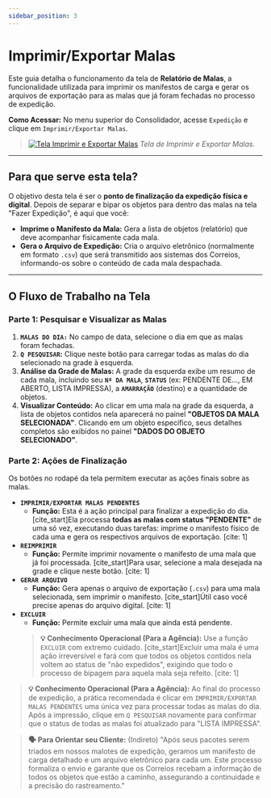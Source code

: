 ```yaml
---
sidebar_position: 3
---
```


# Imprimir/Exportar Malas

Este guia detalha o funcionamento da tela de **Relatório de Malas**, a funcionalidade utilizada para imprimir os manifestos de carga e gerar os arquivos de exportação para as malas que já foram fechadas no processo de expedição.

**Como Acessar:** No menu superior do Consolidador, acesse `Expedição` e clique em `Imprimir/Exportar Malas`.

> [![Tela Imprimir e Exportar Malas](/img/expedicao/relatorio-malas.png)](/img/expedicao/relatorio-malas.png)
> *Tela de Imprimir e Exportar Malas.*

---

## Para que serve esta tela?

O objetivo desta tela é ser o **ponto de finalização da expedição física e digital**. Depois de separar e bipar os objetos para dentro das malas na tela "Fazer Expedição", é aqui que você:

* **Imprime o Manifesto da Mala:** Gera a lista de objetos (relatório) que deve acompanhar fisicamente cada mala.
* **Gera o Arquivo de Expedição:** Cria o arquivo eletrônico (normalmente em formato `.csv`) que será transmitido aos sistemas dos Correios, informando-os sobre o conteúdo de cada mala despachada.

---

## O Fluxo de Trabalho na Tela

### Parte 1: Pesquisar e Visualizar as Malas

1.  **`MALAS DO DIA:`** No campo de data, selecione o dia em que as malas foram fechadas.
2.  **`Q PESQUISAR`:** Clique neste botão para carregar todas as malas do dia selecionado na grade à esquerda.
3.  **Análise da Grade de Malas:** A grade da esquerda exibe um resumo de cada mala, incluindo seu **`Nº DA MALA`**, **`STATUS`** (ex: PENDENTE DE..., EM ABERTO, LISTA IMPRESSA), a **`AMARRAÇÃO`** (destino) e a quantidade de objetos.
4.  **Visualizar Conteúdo:** Ao clicar em uma mala na grade da esquerda, a lista de objetos contidos nela aparecerá no painel **"OBJETOS DA MALA SELECIONADA"**. Clicando em um objeto específico, seus detalhes completos são exibidos no painel **"DADOS DO OBJETO SELECIONADO"**.

### Parte 2: Ações de Finalização

Os botões no rodapé da tela permitem executar as ações finais sobre as malas.

* **`IMPRIMIR/EXPORTAR MALAS PENDENTES`**
    * **Função:** Esta é a ação principal para finalizar a expedição do dia. [cite_start]Ela processa **todas as malas com status "PENDENTE"** de uma só vez, executando duas tarefas: imprime o manifesto físico de cada uma e gera os respectivos arquivos de exportação. [cite: 1]
* **`REIMPRIMIR`**
    * **Função:** Permite imprimir novamente o manifesto de uma mala que já foi processada. [cite_start]Para usar, selecione a mala desejada na grade e clique neste botão. [cite: 1]
* **`GERAR ARQUIVO`**
    * **Função:** Gera apenas o arquivo de exportação (`.csv`) para uma mala selecionada, sem imprimir o manifesto. [cite_start]Útil caso você precise apenas do arquivo digital. [cite: 1]
* **`EXCLUIR`**
    * **Função:** Permite excluir uma mala que ainda está pendente.
    > **💡 Conhecimento Operacional (Para a Agência):** Use a função `EXCLUIR` com extremo cuidado. [cite_start]Excluir uma mala é uma ação irreversível e fará com que todos os objetos contidos nela voltem ao status de "não expedidos", exigindo que todo o processo de bipagem para aquela mala seja refeito. [cite: 1]

> **💡 Conhecimento Operacional (Para a Agência):** Ao final do processo de expedição, a prática recomendada é clicar em `IMPRIMIR/EXPORTAR MALAS PENDENTES` uma única vez para processar todas as malas do dia. Após a impressão, clique em `Q PESQUISAR` novamente para confirmar que o status de todas as malas foi atualizado para "LISTA IMPRESSA".

> **🗣️ Para Orientar seu Cliente:** (Indireto) "Após seus pacotes serem triados em nossos malotes de expedição, geramos um manifesto de carga detalhado e um arquivo eletrônico para cada um. Este processo formaliza o envio e garante que os Correios recebam a informação de todos os objetos que estão a caminho, assegurando a continuidade e a precisão do rastreamento."